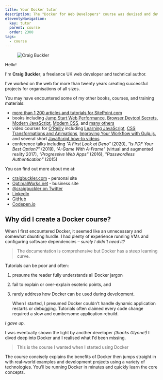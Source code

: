 ```yaml
---
title: Your Docker tutor
description: The "Docker for Web Developers" course was devised and developed by Craig Buckler.
eleventyNavigation:
  key: tutor
  parent: course
  order: 2300
tags:
  - course
---
```


<figure class="imgcircle">
  <img src="{{ '/images/craig.webp' | url }}" alt="Craig Buckler" />
</figure>

Hello!

I'm **Craig Buckler**, a freelance UK web developer and technical author.

I've worked on the web for more than twenty years creating successful projects for organisations of all sizes.

You may have encountered some of my other books, courses, and training materials:

* [more than 1,200 articles and tutorials for SitePoint.com](https://www.sitepoint.com/author/craig-buckler/)
* books including [Jump Start Web Performance](https://amzn.to/3l1BCNc), [Browser Devtool Secrets](https://www.sitepoint.com/premium/books/browser-devtool-secrets), [Modern JavaScript](https://amzn.to/32bOjwm), [Modern CSS](https://amzn.to/3hmuWac), and [many others](https://www.amazon.co.uk/shop/craigbuckler)
* video courses for [O'Reilly](https://www.oreilly.com/pub/au/6665) including [Learning JavaScript](https://www.oreilly.com/library/view/javascript-programming/9781771370516/), [CSS Transformations and Animations](https://www.oreilly.com/library/view/css3-transformations-and/9781771371360/), [Improving Your Workflow with Gulp.js](https://www.oreilly.com/library/view/improving-your-workflow/9781771373333/), and several short [JavaScript how-to videos](https://www.oreilly.com/people/craig-buckler/)
* conference talks including *"A First Look at Deno"* (2020), *"Is PDF Your Best Option?"* (2019), *"A-Game With A-Frame"* (virtual and augmented reality 2017), *"Progressive Web Apps"* (2016), *"Passwordless Authentication"* (2015)

You can find out more about me at:

* [craigbuckler.com](https://craigbuckler.com/) - personal site
* [OptimalWorks.net](https://www.optimalworks.net/) - business site
* [@craigbuckler on Twitter](https://twitter.com/craigbuckler)
* [LinkedIn](https://www.linkedin.com/in/craigbuckler)
* [GitHub](https://github.com/craigbuckler)
* [Codepen.io](https://codepen.io/craigbuckler)


## Why did I create a Docker course?

When I first encountered Docker, it seemed like an unnecessary and somewhat daunting hurdle. I had plenty of experience running VMs and configuring software dependencies &ndash; *surely I didn't need it?*

> The documentation is comprehensive but Docker has a steep learning curve.

Tutorials can be poor and often:

1. presume the reader fully understands all Docker jargon

1. fail to explain or over-explain esoteric points, and

1. rarely address how Docker can be used during development.

   When I started, I presumed Docker couldn't handle dynamic application restarts or debugging. Tutorials often claimed every code change required a slow and cumbersome application rebuild.

*I gave up.*

I was eventually shown the light by another developer *(thanks Glynne!)* I dived deep into Docker and I realised what I'd been missing.

> This is the course I wanted when I started using Docker

The course concisely explains the benefits of Docker then jumps straight in with real-world examples and development projects using a variety of technologies. You'll be running Docker in minutes and quickly learn the core concepts.
